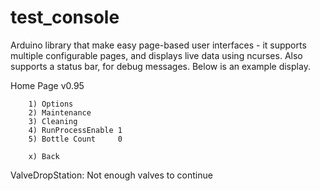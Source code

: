 # test_console
Arduino library that make easy page-based user interfaces - it supports multiple configurable pages, and displays live data using ncurses.
Also supports a status bar, for debug messages.  Below is an example display.

Home Page v0.95                                                                 
                                                                                
                                                                                
        1) Options                                                              
        2) Maintenance                                                          
        3) Cleaning                                                             
        4) RunProcessEnable 1                                                   
        5) Bottle Count     0                                                   
                                                                                
        x) Back                                                                 
                                                                                
                                                                                
                                                                                
                                                                                                                                                               
ValveDropStation: Not enough valves to continue     

